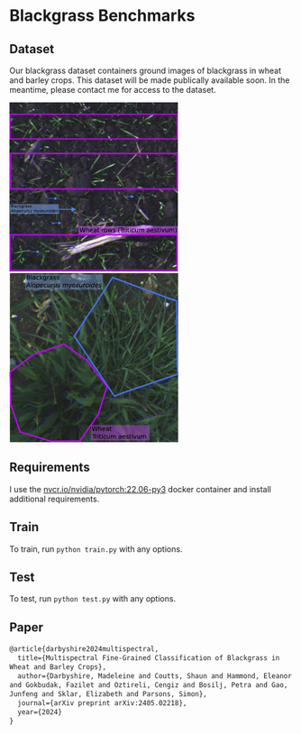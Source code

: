 # Blackgrass Benchmarks

## Dataset
Our blackgrass dataset containers ground images of blackgrass in wheat and barley crops. This dataset will be made publically available soon. In the meantime, please contact me for access to the dataset.

<div>
  <img src="/resources/BG_sparse_annotated.jpg" width="300" height="300" />
  <img src="/resources/BG_midseason_annotated.jpg" width="300" height="300" />
</div>

## Requirements
I use the [nvcr.io/nvidia/pytorch:22.06-py3](https://docs.nvidia.com/deeplearning/frameworks/pytorch-release-notes/rel_22-06.html#rel_22-06) docker container and install additional requirements.

## Train
To train, run `python train.py` with any options.

## Test
To test, run `python test.py` with any options.

## Paper
```
@article{darbyshire2024multispectral,
  title={Multispectral Fine-Grained Classification of Blackgrass in Wheat and Barley Crops},
  author={Darbyshire, Madeleine and Coutts, Shaun and Hammond, Eleanor and Gokbudak, Fazilet and Oztireli, Cengiz and Bosilj, Petra and Gao, Junfeng and Sklar, Elizabeth and Parsons, Simon},
  journal={arXiv preprint arXiv:2405.02218},
  year={2024}
}
```
